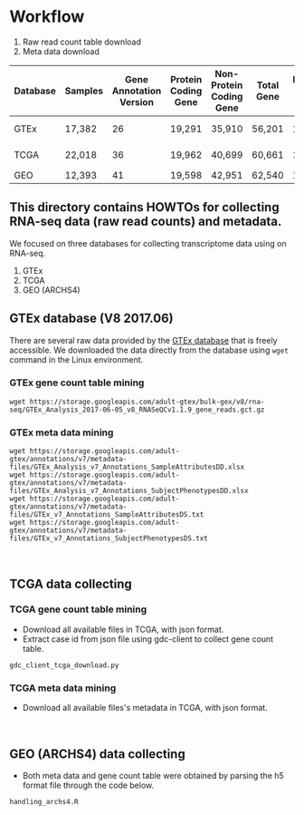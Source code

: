 # Workflow

1. Raw read count table download
2. Meta data download


Database	|Samples	|Gene Annotation Version	|Protein Coding Gene|	Non-Protein Coding Gene|	Total Gene|	Expression filtered gene	|Metadata	|Annotation program
-|-|-|-|-|-|-|-|-
GTEx|	17,382	|26|	19,291|	35,910|	56,201|	18,217	|Tissue, Sex, Age	|STAR
TCGA|	22,018	|36|	19,962|	40,699|	60,661|	18,189	|Tissue, Sex, Age|	STAR
GEO	|12,393|	41	|19,598|	42,951	|62,540|	17,564	|Tissue|	Kallisto



## This directory contains HOWTOs for collecting RNA-seq data (raw read counts) and metadata.
We focused on three databases for collecting transcriptome data using on RNA-seq.
1. GTEx
2. TCGA
3. GEO (ARCHS4)
   
## GTEx database (V8 2017.06)
There are several raw data provided by the [GTEx database](https://gtexportal.org/home/) that is freely accessible. We downloaded the data directly from the database using ```wget``` command in the Linux environment.

### GTEx gene count table mining

~~~
wget https://storage.googleapis.com/adult-gtex/bulk-gex/v8/rna-seq/GTEx_Analysis_2017-06-05_v8_RNASeQCv1.1.9_gene_reads.gct.gz
~~~

### GTEx meta data mining

~~~
wget https://storage.googleapis.com/adult-gtex/annotations/v7/metadata-files/GTEx_Analysis_v7_Annotations_SampleAttributesDD.xlsx
wget https://storage.googleapis.com/adult-gtex/annotations/v7/metadata-files/GTEx_Analysis_v7_Annotations_SubjectPhenotypesDD.xlsx
wget https://storage.googleapis.com/adult-gtex/annotations/v7/metadata-files/GTEx_v7_Annotations_SampleAttributesDS.txt
wget https://storage.googleapis.com/adult-gtex/annotations/v7/metadata-files/GTEx_v7_Annotations_SubjectPhenotypesDS.txt
~~~


<br/>

## TCGA data collecting
### TCGA gene count table mining
+ Download all available files in TCGA, with json format.
+ Extract case id from json file using gdc-client to collect gene count table.

~~~
gdc_client_tcga_download.py
~~~


### TCGA meta data mining
+ Download all available files's metadata in TCGA, with json format.

<br/>

## GEO (ARCHS4) data collecting
+ Both meta data and gene count table were obtained by parsing the h5 format file through the code below. 
~~~
handling_archs4.R
~~~
